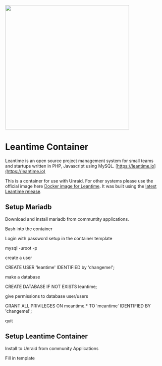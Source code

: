
<img src="https://leantime.io/logos/leantime-logo-transparentBg-landscape-1500.png" width="400"/>

# Leantime Container #

Leantime is an open source project management system for small teams and startups written in PHP, Javascript using MySQL. [https://leantime.io](https://leantime.io)

This is a container for use with Unraid. For other systems please use the official image here <a href="https://hub.docker.com/r/leantime/leantime">Docker image for Leantime</a>. It was built using the <a href="https://github.com/Leantime/leantime/releases">latest Leantime release</a>.



## Setup Mariadb

Download and install mariadb from communtity applications.

Bash into the container

Login with password setup in the container template

mysql -uroot -p

create a user

CREATE USER 'leantime' IDENTIFIED by 'changeme!';

make a database

CREATE DATABASE IF NOT EXISTS leantime;

give permissions to database user/users

GRANT ALL PRIVILEGES ON meantime.* TO 'meantime' IDENTIFIED BY 'changeme!';

quit

## Setup Leantime Container

Install to Unraid from community Applications 

Fill in template 
